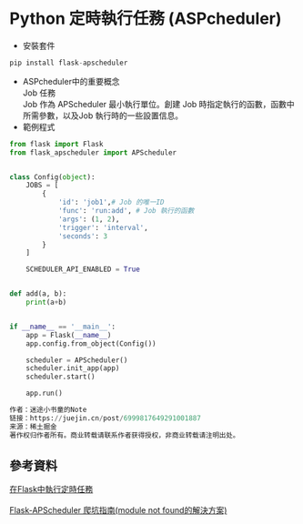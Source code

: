 # Python 定時執行任務 (ASPcheduler)

- 安裝套件
```python
pip install flask-apscheduler
```
- ASPcheduler中的重要概念  
Job 任務  
Job 作為 APScheduler 最小執行單位。創建 Job 時指定執行的函數，函數中所需參數，以及Job 執行時的一些設置信息。
- 範例程式
```python
from flask import Flask
from flask_apscheduler import APScheduler


class Config(object):
    JOBS = [
        {
            'id': 'job1',# Job 的唯一ID
            'func': 'run:add', # Job 執行的函數
            'args': (1, 2),
            'trigger': 'interval',
            'seconds': 3
        }
    ]

    SCHEDULER_API_ENABLED = True


def add(a, b):
    print(a+b)


if __name__ == '__main__':
    app = Flask(__name__)
    app.config.from_object(Config())

    scheduler = APScheduler()
    scheduler.init_app(app)
    scheduler.start()

    app.run()

作者：迷途小书童的Note
链接：https://juejin.cn/post/6999817649291001887
来源：稀土掘金
著作权归作者所有。商业转载请联系作者获得授权，非商业转载请注明出处。
```


## 參考資料
[在Flask中執行定時任務
](https://juejin.cn/post/6999817649291001887)  
[]()  
[Flask-APScheduler 爬坑指南(module not found的解決方案)](https://www.jianshu.com/p/2628f566b31c?u_atoken=594769e5-a129-419d-a665-7e398dd512de&u_asession=01a9YruDu67N1BGgI2H5xEPw3ZduJ-3IVGGJM6e1Z_82r52bXMU6piWNKRiYn-1raKX0KNBwm7Lovlpxjd_P_q4JsKWYrT3W_NKPr8w6oU7K9DZOSciAnCsYLlLE271k_jnHmbkqVcEgdObpAroqY1_GBkFo3NEHBv0PZUm6pbxQU&u_asig=059tO55TWQmGNgVVdK2i_mh2HSglvAvpMC9n4MucpPwQLQ6IJCbJkKc9lZVTK3ymH66M5fQeI5e173iq-EKFnn0j1r84ySwhkBWmrDFRQRp5xDZhAkQEeazvLX9VUIHDls7jAayolQNNF_IcOYAg4jY8_CfRYmg1oidYL1CnPkseT9JS7q8ZD7Xtz2Ly-b0kmuyAKRFSVJkkdwVUnyHAIJzSoDFm_nCmPKOfNsu88Pkj-bzyryXDnJcK7ScIOO55GJ6xbSxAaWh9ph0bRUFW-6vO3h9VXwMyh6PgyDIVSG1W8mfiLo-yz9Xoo-KQpZ55AnW9p7hkxq5Nnkc59BnFNJ_IsEeOrvhD-TkgKw9AK9KUzF_np1q_4Yu5yEbxvnu6z2mWspDxyAEEo4kbsryBKb9Q&u_aref=7NlKP9mrlEqYOndwDn53FO4L9HM%3D)